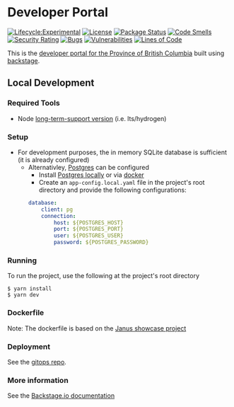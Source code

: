 # Developer Portal

[![Lifecycle:Experimental](https://img.shields.io/badge/Lifecycle-Experimental-339999)](https://github.com/bcgov/repomountie/blob/master/doc/lifecycle-badges.md)
[![License](https://img.shields.io/badge/License-Apache%202.0-blue.svg)](LICENSE)
[![Package Status](https://github.com/bcgov/developer-portal/actions/workflows/build-and-deploy.yaml/badge.svg)](https://github.com/bcgov/developer-portal/actions/workflows/build-and-deploy.yaml)
[![Code Smells](https://sonarcloud.io/api/project_badges/measure?project=bcgov_developer-portal&metric=code_smells)](https://sonarcloud.io/summary/new_code?id=bcgov_developer-portal)
[![Security Rating](https://sonarcloud.io/api/project_badges/measure?project=bcgov_developer-portal&metric=security_rating)](https://sonarcloud.io/summary/new_code?id=bcgov_developer-portal)
[![Bugs](https://sonarcloud.io/api/project_badges/measure?project=bcgov_developer-portal&metric=bugs)](https://sonarcloud.io/summary/new_code?id=bcgov_developer-portal)
[![Vulnerabilities](https://sonarcloud.io/api/project_badges/measure?project=bcgov_developer-portal&metric=vulnerabilities)](https://sonarcloud.io/summary/new_code?id=bcgov_developer-portal)
[![Lines of Code](https://sonarcloud.io/api/project_badges/measure?project=bcgov_developer-portal&metric=ncloc)](https://sonarcloud.io/summary/new_code?id=bcgov_developer-portal)

This is the [developer portal for the Province of British Columbia](https://mvp.developer.gov.bc.ca) built using [backstage](https://backstage.io). 

## Local Development

### Required Tools
* Node [long-term-support version](https://nodejs.dev/en/about/releases/) (i.e. lts/hydrogen)

### Setup
* For development purposes, the in memory SQLite database is sufficient (it is already configured)
    * Alternativley, [Postgres](https://www.postgresql.org) can be configured 
        * Install [Postgres locally](https://www.postgresql.org/download/) or via [docker](https://hub.docker.com/_/postgres)
        * Create an `app-config.local.yaml` file in the project's root directory and provide the following configurations:
        ```yaml
        database:
            client: pg
            connection:
                host: ${POSTGRES_HOST}
                port: ${POSTGRES_PORT}
                user: ${POSTGRES_USER}
                password: ${POSTGRES_PASSWORD}
        ```

### Running
To run the project, use the following at the project's root directory
```
$ yarn install
$ yarn dev
```
### Dockerfile 
Note: The dockerfile is based on the [Janus showcase project](https://github.com/janus-idp/backstage-showcase/)


### Deployment 
See the [gitops repo](https://github.com/bcgov-c/tenant-gitops-f5ff48).

### More information
See the [Backstage.io documentation](https://backstage.io/docs/getting-started/)